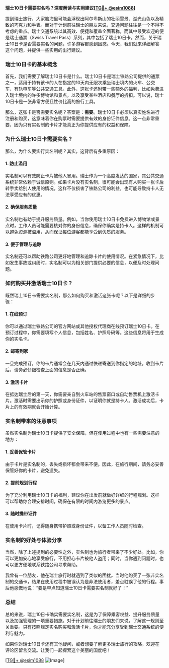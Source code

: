 **瑞士10日卡需要实名吗？深度解读与实用建议[[TG💪+ @esim1088](https://t.me/s/esim1088)]**

提到瑞士旅行，大家脑海里可能会浮现出阿尔卑斯山的壮丽雪景、湖光山色以及精致的巧克力和手表。而对于计划前往瑞士的朋友来说，交通问题往往是一个不得不考虑的重点。瑞士交通系统以其高效、便捷和覆盖全面著称，而其中最受欢迎的便是瑞士通票（Swiss Travel Pass）系列，其中包括了瑞士10日卡。然而，关于瑞士10日卡是否需要实名的问题，许多游客都感到困惑。今天，我们就来详细解答这个问题，并提供一些实用的出行建议。

### 瑞士10日卡的基本概念

首先，我们需要了解瑞士10日卡是什么。瑞士10日卡是瑞士铁路公司提供的通票之一，适用于持有该卡的人在指定的10天内无限次乘坐瑞士境内的火车、公交车、有轨电车等公共交通工具。此外，这张卡还附带一些额外的福利，比如免费进入瑞士境内的许多博物馆和景点，以及享受某些酒店和餐厅的折扣。可以说，瑞士10日卡是一张非常方便且性价比高的旅行工具。

那么，这张卡是否需要实名呢？答案是：**需要**。瑞士10日卡必须以真实姓名进行注册和购买，这意味着你在购票时需要提供有效的身份证件信息。这一点非常重要，因为只有实名制的卡片才能真正为你提供应有的权益和保障。

### 为什么瑞士10日卡需要实名？

那么，为什么要实行实名制呢？其实，这背后有多重原因：

#### 1. **防止滥用**
实名制可以有效防止卡片被他人冒用。瑞士作为一个高度发达的国家，其公共交通系统非常依赖于诚信原则。如果卡片没有实名制，很可能会出现有人购买一张卡后转手卖给别人使用的情况，这样不仅损害了铁路公司的利益，也可能导致持卡人无法享受应有的优惠。

#### 2. **确保服务质量**
实名制也有助于提升服务质量。例如，当你使用瑞士10日卡免费进入博物馆或景点时，工作人员可能需要核对你的身份信息，确保你确实是持卡人。这样的机制可以避免资源被滥用，从而保证每位游客都能享受到优质的服务。

#### 3. **便于管理与追踪**
实名制还可以帮助铁路公司更好地管理和追踪卡片的使用情况。在紧急情况下，比如发生事故或纠纷时，实名制可以为相关部门提供必要的信息，以便及时处理问题。

### 如何购买并激活瑞士10日卡？

既然瑞士10日卡需要实名制，那么如何购买和激活这张卡呢？以下是详细的步骤：

#### 1. **在线预订**
你可以通过瑞士铁路公司的官方网站或其他授权代理商在线预订瑞士10日卡。在预订过程中，你需要填写个人信息，包括姓名、护照号码等。这些信息将用于生成你的实名卡。

#### 2. **邮寄到家**
一旦完成预订，你的卡片通常会在几天内通过快递寄送到你指定的地址。收到卡片后，请务必仔细检查上面的信息是否正确。

#### 3. **激活卡片**
在抵达瑞士后的第一天，你需要亲自到火车站的售票窗口或自动售票机上激活卡片。激活时需要出示你的护照或身份证件，以证明你就是持卡人。激活成功后，卡片上的有效期就会开始计算。

### 实名制带来的注意事项

虽然实名制为瑞士10日卡提供了安全保障，但在使用过程中也有一些需要注意的地方：

#### 1. **妥善保管卡片**
由于卡片是实名制的，丢失或损坏都会带来不便。因此，在旅行期间，请务必妥善保管好你的卡片，避免遗失。

#### 2. **提前规划行程**
为了充分利用瑞士10日卡的福利，建议你在出发前就做好详细的行程规划。这样可以帮助你合理安排时间，确保在有限的时间内游览更多的景点。

#### 3. **随时携带证件**
在使用卡片时，记得随身携带护照或身份证件，以备工作人员随时检查。

### 实名制的好处与体验分享

当然，除了上述提到的必要性之外，实名制也为旅行者带来了不少好处。比如，你可以更加安心地享受旅行，不用担心卡片被他人盗用；同时，当你遇到问题时，也可以更方便地联系铁路公司寻求帮助。

我曾有一位朋友，他在瑞士旅行时就遇到了类似的困扰。当时他购买了一张非实名制的交通卡，结果在使用过程中被误认为是非法使用者，差点耽误了他的行程。事后他感慨地说：“要是早点知道瑞士10日卡需要实名制就好了！”

### 总结

总的来说，瑞士10日卡确实需要实名制，这是为了保障乘客权益、提升服务质量以及加强管理的一项重要措施。对于计划前往瑞士的朋友们来说，了解这一规则至关重要。只有按照规定实名购买和激活卡片，你才能充分享受到瑞士交通系统的便利与魅力。

如果你对瑞士10日卡还有其他疑问，或者想要了解更多瑞士旅行的攻略，欢迎在评论区留言交流。让我们一起探索这个美丽的国度吧！

[[TG💪+ @esim1088](https://t.me/s/esim1088) ![Image](https://i.postimg.cc/4NQfJmqS/Snipaste-2025-05-13-00-14-12.png)]